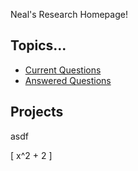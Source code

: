 Neal's Research Homepage!

## Topics...

* [Current Questions](questions/current)
* [Answered Questions](questions/answered)


## Projects

asdf

\[ x^2 + 2 \]